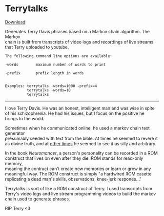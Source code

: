 # Terrytalks

[Download](https://github.com/bitwitch/terrytalks/releases)  

Generates Terry Davis phrases based on a Markov chain algorithm. The Markov  
chain is built from transcripts of video logs and recordings of live streams  
that Terry uploaded to youtube.  

```
The following command line options are available:  

-words        maximum number of words to print  

-prefix       prefix length in words  

  
Examples: terrytalks -words=1000 -prefix=4
          terrytalks -words=10
          terrytalks
```

---
I love Terry Davis. He was an honest, intelligent man and was wise in spite  
of his schizophrenia. He had his issues, but I focus on the positive he  
brings to the world.  

Sometimes when he communicated online, he used a markov chain text generator  
presumably seeded with text from the bible. At times he seemed to revere it  
as divine truth, and at [other times](https://www.metafilter.com/119424/An-Operating-System-for-Songs-from-God#4538454) he seemed to see it as silly and arbitrary.  

In the book *Neuromancer*, a person's personality can be recorded in a ROM     
construct that lives on even after they die. ROM stands for read-only memory,     
meaning the contruct can't create new memories or learn or grow in any   
meaningful way. The ROM construct is simply "a hardwired ROM casette     
replicating a dead man's skills, observations, knee-jerk respones..."    

Terrytalks is sort of like a ROM construct of Terry. I used transcripts from  
Terry's video logs and live stream programming videos to build the markov  
chain used to generate phrases. 

RIP Terry <3
